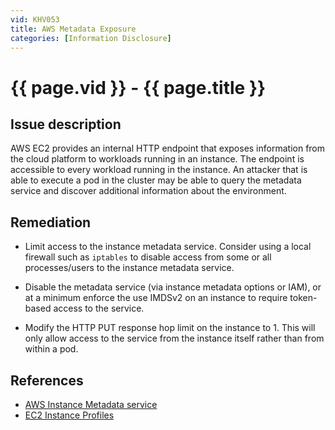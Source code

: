 ```yaml
---
vid: KHV053
title: AWS Metadata Exposure
categories: [Information Disclosure]
---
```


# {{ page.vid }} - {{ page.title }}

## Issue description

AWS EC2 provides an internal HTTP endpoint that exposes information from the cloud platform to workloads running in an instance. The endpoint is accessible to every workload running in the instance. An attacker that is able to execute a pod in the cluster may be able to query the metadata service and discover additional information about the environment.

## Remediation

* Limit access to the instance metadata service. Consider using a local firewall such as `iptables` to disable access from some or all processes/users to the instance metadata service.

* Disable the metadata service (via instance metadata options or IAM), or at a minimum enforce the use IMDSv2 on an instance to require token-based access to the service.

* Modify the HTTP PUT response hop limit on the instance to 1. This will only allow access to the service from the instance itself rather than from within a pod.

## References

- [AWS Instance Metadata service](https://docs.aws.amazon.com/AWSEC2/latest/UserGuide/instancedata-data-retrieval.html)
- [EC2 Instance Profiles](https://docs.aws.amazon.com/IAM/latest/UserGuide/id_roles_use_switch-role-ec2_instance-profiles.html)
